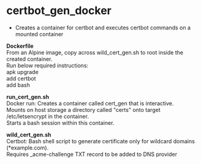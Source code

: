# certbot_gen_docker
- Creates a container for certbot and executes certbot commands on a mounted container
  
  
**Dockerfile**  
From an Alpine image, copy across wild_cert_gen.sh to root inside the created container.  
Run below required instructions:  
apk upgrade  
add certbot  
add bash   

**run_cert_gen.sh**  
Docker run: Creates a container called cert_gen that is interactive.  
Mounts on host storage a directory called "certs" onto target /etc/letsencrypt in the container.  
Starts a bash session within this container.  

**wild_cert_gen.sh**  
Certbot: Bash shell script to generate certificate only for wildcard domains (*example.com).  
Requires _acme-challenge TXT record to be added to DNS provider  
